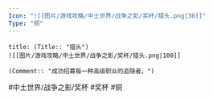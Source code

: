 ```yaml
---
Icon: "![[图片/游戏攻略/中土世界/战争之影/奖杯/猎头.png|30]]"
Type: "铜"
---
```

```ad-common-bronze-trophy
title: (Title:: "猎头")
![[图片/游戏攻略/中土世界/战争之影/奖杯/猎头.png|100]]

(Comment:: "成功招募每一种高级职业的追随者。")
```

#中土世界/战争之影/奖杯 #奖杯 #铜

